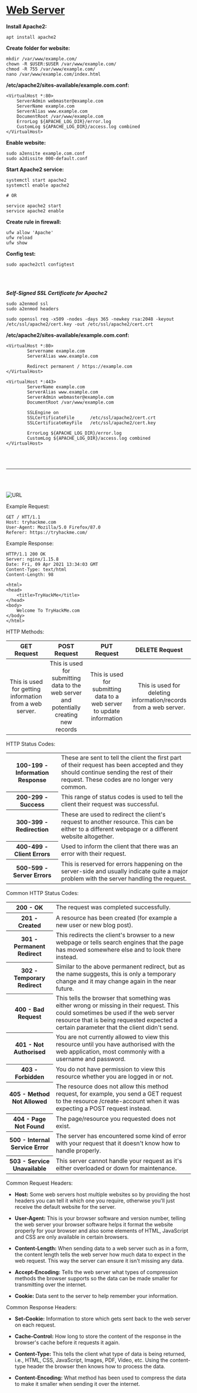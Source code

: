 # [Web Server](https://ru.wikipedia.org/wiki/Веб-сервер)

**Install Apache2:**

```
apt install apache2
```

**Create folder for website:**

```
mkdir /var/www/example.com/
chown -R $USER:$USER /var/www/example.com/
chmod -R 755 /var/www/example.com/
nano /var/www/example.com/index.html
```

**/etc/apache2/sites-available/example.com.conf:**

```
<VirtualHost *:80>
    ServerAdmin webmaster@example.com
    ServerName example.com
    ServerAlias www.example.com
    DocumentRoot /var/www/example.com
    ErrorLog ${APACHE_LOG_DIR}/error.log
    CustomLog ${APACHE_LOG_DIR}/access.log combined
</VirtualHost>
```

**Enable website:**

```
sudo a2ensite example.com.conf
sudo a2dissite 000-default.conf
```

**Start Apache2 service:**

```
systemctl start apache2
systemctl enable apache2

# OR

service apache2 start
service apache2 enable
```

**Create rule in firewall:**

```
ufw allow 'Apache'
ufw reload
ufw show
```

**Config test:**

```
sudo apache2ctl configtest
```

<br>
<br>

***Self-Signed SSL Certificate for Apache2***

```
sudo a2enmod ssl
sudo a2enmod headers

sudo openssl req -x509 -nodes -days 365 -newkey rsa:2048 -keyout /etc/ssl/apache2/cert.key -out /etc/ssl/apache2/cert.crt
```

**/etc/apache2/sites-available/example.com.conf:**

```
<VirtualHost *:80>
        Servername example.com
        ServerAlias www.example.com
        
        Redirect permanent / https://example.com
</VirtualHost>

<VirtualHost *:443>
        ServerName example.com
        ServerAlias www.example.com
        ServerAdmin webmaster@example.com
        DocumentRoot /var/www/example.com

        SSLEngine on
        SSLCertificateFile      /etc/ssl/apache2/cert.crt
        SSLCertificateKeyFile   /etc/ssl/apache2/cert.key

        ErrorLog ${APACHE_LOG_DIR}/error.log
        CustomLog ${APACHE_LOG_DIR}/access.log combined
</VirtualHost>
```

<br>
<br>
<hr>
<br>
<br>

![URL](https://i.imgur.com/el7IjNX.jpg)

Example Request:

```
GET / HTT/1.1
Host: tryhackme.com
User-Agent: Mozilla/5.0 Firefox/87.0
Referer: https://tryhackme.com/
```

Example Response:

```
HTTP/1.1 200 OK
Server: nginx/1.15.8
Date: Fri, 09 Apr 2021 13:34:03 GMT
Content-Type: text/html
Content-Length: 98

<html>
<head>
    <title>TryHackMe</title>
</head>
<body>
    Welcome To TryHackMe.com
</body>
</html>
```

HTTP Methods:

GET Request | POST Request | PUT Request | DELETE Request
:---:|:---:|:---:|:---:
This is used for getting information from a web server. | This is used for submitting data to the web server and potentially creating new records | This is used for submitting data to a web server to update information | This is used for deleting information/records from a web server.

HTTP Status Codes:

<table>
  <tr>
    <th>100-199 - Information Response</th>
    <td>These are sent to tell the client the first part of their request has been accepted and they should continue sending the rest of their request. These codes are no longer very common.</td>
  </tr>
  <tr>
    <th>200-299 - Success</th>
    <td>This range of status codes is used to tell the client their request was successful.</td>
  </tr>
    <tr>
    <th>300-399 - Redirection</th>
    <td>These are used to redirect the client's request to another resource. This can be either to a different webpage or a different website altogether.</td>
  </tr>
    <tr>
    <th>400-499 - Client Errors</th>
    <td>Used to inform the client that there was an error with their request.</td>
  </tr>
    <tr>
    <th>500-599 - Server Errors</th>
    <td>This is reserved for errors happening on the server-side and usually indicate quite a major problem with the server handling the request.</td>
  </tr>
</table>

Common HTTP Status Codes:

<table>
  <tr>
    <th>200 - OK</th>
    <td>The request was completed successfully.</td>
  </tr>
  <tr>
    <th>201 - Created</th>
    <td>A resource has been created (for example a new user or new blog post).</td>
  </tr>
  <tr>
    <th>301 - Permanent Redirect</th>
    <td>This redirects the client's browser to a new webpage or tells search engines that the page has moved somewhere
      else and to look there instead.</td>
  </tr>
  <tr>
    <th>302 - Temporary Redirect</th>
    <td>Similar to the above permanent redirect, but as the name suggests, this is only a temporary change and it may
      change again in the near future.</td>
  </tr>
  <tr>
    <th>400 - Bad Request</th>
    <td>This tells the browser that something was either wrong or missing in their request. This could sometimes be used
      if the web server resource that is being requested expected a certain parameter that the client didn't send.</td>
  </tr>
  <tr>
    <th>401 - Not Authorised</th>
    <td>You are not currently allowed to view this resource until you have authorised with the web application, most
      commonly with a username and password.</td>
  </tr>
  <tr>
    <th>403 - Forbidden</th>
    <td>You do not have permission to view this resource whether you are logged in or not.</td>
  </tr>
  <tr>
    <th>405 - Method Not Allowed</th>
    <td>The resource does not allow this method request, for example, you send a GET request to the resource
      /create-account when it was expecting a POST request instead.</td>
  </tr>
  <tr>
    <th>404 - Page Not Found</th>
    <td>The page/resource you requested does not exist.</td>
  </tr>
  <tr>
    <th>500 - Internal Service Error</th>
    <td>The server has encountered some kind of error with your request that it doesn't know how to handle properly.
    </td>
  </tr>
  <tr>
    <th>503 - Service Unavailable</th>
    <td>This server cannot handle your request as it's either overloaded or down for maintenance.</td>
  </tr>
</table>

Common Request Headers:

* **Host:** Some web servers host multiple websites so by providing the host headers you can tell it which one you require, otherwise you'll just receive the default website for the server.

* **User-Agent:** This is your browser software and version number, telling the web server your browser software helps it format the website properly for your browser and also some elements of HTML, JavaScript and CSS are only available in certain browsers.

* **Content-Length:** When sending data to a web server such as in a form, the content length tells the web server how much data to expect in the web request. This way the server can ensure it isn't missing any data.

* **Accept-Encoding:** Tells the web server what types of compression methods the browser supports so the data can be made smaller for transmitting over the internet.

* **Cookie:** Data sent to the server to help remember your information.

Common Response Headers:

* **Set-Cookie:** Information to store which gets sent back to the web server on each request.

* **Cache-Control:** How long to store the content of the response in the browser's cache before it requests it again.

* **Content-Type:** This tells the client what type of data is being returned, i.e., HTML, CSS, JavaScript, Images, PDF, Video, etc. Using the content-type header the browser then knows how to process the data.

* **Content-Encoding:** What method has been used to compress the data to make it smaller when sending it over the internet.